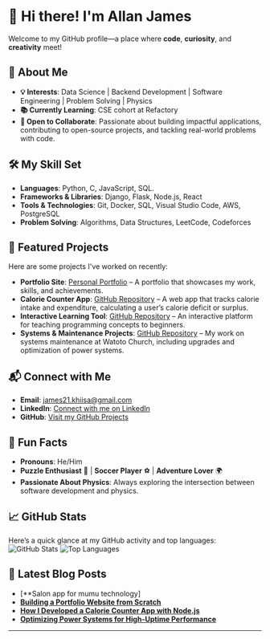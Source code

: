 # 👋 Hi there! I'm Allan James

Welcome to my GitHub profile—a place where **code**, **curiosity**, and **creativity** meet!

## 👀 About Me
- **💡 Interests**: Data Science | Backend Development | Software Engineering | Problem Solving | Physics
- **📚 Currently Learning**: CSE cohort at Refactory 
- **🤝 Open to Collaborate**: Passionate about building impactful applications, contributing to open-source projects, and tackling real-world problems with code.

## 🛠️ My Skill Set
- **Languages**: Python, C, JavaScript, SQL.
- **Frameworks & Libraries**: Django, Flask, Node.js, React
- **Tools & Technologies**: Git, Docker, SQL, Visual Studio Code, AWS, PostgreSQL
- **Problem Solving**: Algorithms, Data Structures, LeetCode, Codeforces

## 🌟 Featured Projects
Here are some projects I've worked on recently:
- **Portfolio Site**: [Personal Portfolio](https://github.com/allanjames-prog/portfolio-site) – A portfolio that showcases my work, skills, and achievements.
- **Calorie Counter App**: [GitHub Repository](https://github.com/allanjames-prog/calorie-counter) – A web app that tracks calorie intake and expenditure, calculating a user’s calorie deficit or surplus.
- **Interactive Learning Tool**: [GitHub Repository](https://github.com/allanjames-prog/interactive-learning-tool) – An interactive platform for teaching programming concepts to beginners.
- **Systems & Maintenance Projects**: [GitHub Repository](https://github.com/allanjames-prog/systems-maintenance) – My work on systems maintenance at Watoto Church, including upgrades and optimization of power systems.

## 📬 Connect with Me
- **Email**: [james21.khiisa@gmail.com](mailto:james21.khiisa@gmail.com)
- **LinkedIn**: [Connect with me on LinkedIn](https://www.linkedin.com/in/allanjames)
- **GitHub**: [Visit my GitHub Projects](https://github.com/allanjames-prog)

## 🎉 Fun Facts
- **Pronouns**: He/Him
- **Puzzle Enthusiast** 🧩 | **Soccer Player** ⚽ | **Adventure Lover** 🌍 
- **Passionate About Physics**: Always exploring the intersection between software development and physics.

## 📈 GitHub Stats
Here’s a quick glance at my GitHub activity and top languages:
![GitHub Stats](https://github-readme-stats.vercel.app/api?username=allanjames-prog&show_icons=true&theme=radical)
![Top Languages](https://github-readme-stats.vercel.app/api/top-langs/?username=allanjames-prog&layout=compact&theme=radical)

## 🚀 Latest Blog Posts
- [**Salon app for mumu technology]
- [**Building a Portfolio Website from Scratch**](https://medium.com/@allanjames)
- [**How I Developed a Calorie Counter App with Node.js**](https://medium.com/@allanjames)
- [**Optimizing Power Systems for High-Uptime Performance**](https://medium.com/@allanjames)

---

<!---  
allanjames-prog/allanjames-prog is a ✨ special ✨ repository because its `README.md` (this file) appears on your GitHub profile.  
You can click the Preview link to take a look at your changes.  
--->
